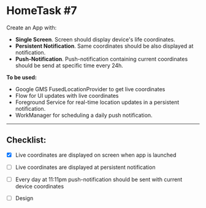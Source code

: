 # HomeTask #7

Create an App with:
* __Single Screen__. Screen should display device's life coordinates.
* __Persistent Notification__. Same coordinates should be also displayed at notification.
* __Push-Notification__. Push-notification containing current coordinates should be send at specific time every 24h.

__To be used:__
* Google GMS FusedLocationProvider to get live coordinates
* Flow for UI updates with live coordinates
* Foreground Service for real-time location updates in a persistent notification.
* WorkManager for scheduling a daily push notification.

---

## Checklist:

- [x] Live coordinates are displayed on screen when app is launched 
- [ ] Live coordinates are displayed at persistent notification
- [ ] Every day at 11:11pm push-notification should be sent with current device coordinates
- [ ] Design

